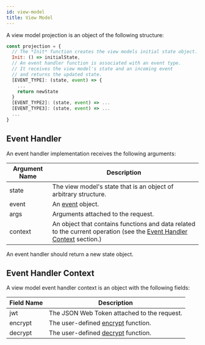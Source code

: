 ```yaml
---
id: view-model
title: View Model
---
```


A view model projection is an object of the following structure:

```js
const projection = {
  // The *Init* function creates the view models initial state object.
  Init: () => initialState,
  // An event handler function is associated with an event type.
  // It receives the view model's state and an incoming event
  // and returns the updated state.
  [EVENT_TYPE]: (state, event) => {
    ...
    return newState
  }
  [EVENT_TYPE2]: (state, event) => ...
  [EVENT_TYPE3]: (state, event) => ...
  ...
}
```

## Event Handler

An event handler implementation receives the following arguments:

| Argument Name | Description                                                                                                                                    |
| ------------- | ---------------------------------------------------------------------------------------------------------------------------------------------- |
| state         | The view model's state that is an object of arbitrary structure.                                                                               |
| event         | An [event](event.md) object.                                                                                                                   |
| args          | Arguments attached to the request.                                                                                                             |
| context       | An object that contains functions and data related to the current operation (see the [Event Handler Context](#event-handler-context) section.) |

An event handler should return a new state object.

## Event Handler Context

A view model event handler context is an object with the following fields:

| Field Name | Description                                            |
| ---------- | ------------------------------------------------------ |
| jwt        | The JSON Web Token attached to the request.            |
| encrypt    | The user-defined [encrypt](../encryption.md) function. |
| decrypt    | The user-defined [decrypt](../encryption.md) function. |
